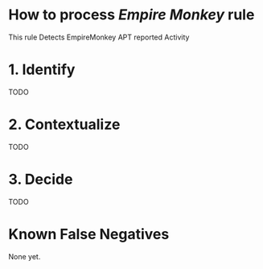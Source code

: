 # How to process *Empire Monkey* rule
This rule Detects EmpireMonkey APT reported Activity

# 1. Identify
TODO

# 2. Contextualize
TODO

# 3. Decide
TODO

# Known False Negatives
None yet.
